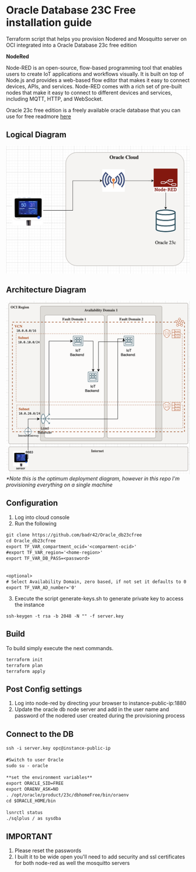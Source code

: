 # Oracle Database 23C Free installation guide

Terraform script that helps you provision Nodered and Mosquitto server on OCI integrated into a Oracle Database 23c free edition

**NodeRed** 

Node-RED is an open-source, flow-based programming tool that enables users to create IoT applications and workflows visually. It is built on top of Node.js and provides a web-based flow editor that makes it easy to connect devices, APIs, and services. Node-RED comes with a rich set of pre-built nodes that make it easy to connect to different devices and services, including MQTT, HTTP, and WebSocket.

Oracle 23c free edition is a freely available oracle database that you can use for free readmore [here](https://www.oracle.com/database/free/)


## Logical Diagram 
![Logical Diagram](img/logical.png)

## Architecture Diagram 
![Architecture Diagram](img/deployment.png)
_*Note this is the optimum deployment diagram, however in this repo I'm provisioning everything on a single machine_

## Configuration

1. Log into cloud console 
2. Run the following 
```
git clone https://github.com/badr42/Oracle_db23cfree
cd Oracle_db23cfree
export TF_VAR_compartment_ocid='<comparment-ocid>'
#export TF_VAR_region='<home-region>'
export TF_VAR_DB_PASS=<password>


<optional>
# Select Availability Domain, zero based, if not set it defaults to 0
export TF_VAR_AD_number='0'
```

3. Execute the script generate-keys.sh to generate private key to access the instance
```
ssh-keygen -t rsa -b 2048 -N "" -f server.key
```


## Build
To build simply execute the next commands. 

```
terraform init
terraform plan
terraform apply
```

## Post Config settings
1. Log into node-red by directing your browser to instance-public-ip:1880
2. Update the oracle db node server and add in the user name and password of the nodered user created during the provisioning process 



## Connect to the DB
```
ssh -i server.key opc@instance-public-ip

#Switch to user Oracle  
sudo su - oracle 

**set the environment variables**
export ORACLE_SID=FREE 
export ORAENV_ASK=NO 
. /opt/oracle/product/23c/dbhomeFree/bin/oraenv
cd $ORACLE_HOME/bin
  
lsnrctl status
./sqlplus / as sysdba
```


## IMPORTANT 

1. Please reset the passwords 
2. I built it to be wide open you'll need to add security and ssl certificates for both node-red as well the mosquitto servers